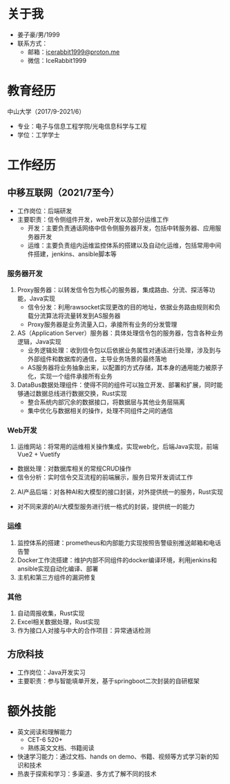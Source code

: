 # 关于我

- 姜子豪/男/1999
- 联系方式：
  - 邮箱：<icerabbit1999@proton.me>
  - 微信：IceRabbit1999  

# 教育经历

中山大学（2017/9-2021/6）
  - 专业：电子与信息工程学院/光电信息科学与工程
  - 学位：工学学士

# 工作经历

## 中移互联网（2021/7至今）

- 工作岗位：后端研发
- 主要职责：信令侧组件开发，web开发以及部分运维工作
  - 开发：主要负责通话网络中信令侧服务器开发，包括中转服务器、应用服务器开发
  - 运维：主要负责组内运维监控体系的搭建以及自动化运维，包括常用中间件搭建，jenkins、ansible脚本等

### 服务器开发
1. Proxy服务器：以转发信令包为核心的服务器，集成路由、分流、探活等功能，Java实现
   - 信令分发：利用rawsocket实现更改的目的地址，依据业务路由规则和负载分流算法将流量转发到AS服务器
   - Proxy服务器是业务流量入口，承接所有业务的分发管理
2. AS（Application Server）服务器：具体处理信令包的服务器，包含各种业务逻辑，Java实现
   - 业务逻辑处理：收到信令包以后依据业务属性对通话进行处理，涉及到与外部组件和数据库的通信，主导业务场景的最终落地
   - AS服务器将业务抽象出来，以配置的方式存储，其本身的通用能力被原子化，实现一个组件承接所有业务 
3. DataBus数据处理组件：使得不同的组件可以独立开发、部署和扩展，同时能够通过数据总线进行数据交换，Rust实现
   - 整合系统内部冗余的数据接口，将数据层与其他业务层隔离
   - 集中优化与数据相关的操作，处理不同组件之间的通信

### Web开发
1. 运维网站：将常用的运维相关操作集成，实现web化，后端Java实现，前端Vue2 + Vuetify
  - 数据处理：对数据库相关的常规CRUD操作
  - 信令分析：实时信令交互流程的前端展示，服务日常开发调试工作
2. AI产品后端：对各种AI和大模型的接口封装，对外提供统一的服务，Rust实现
  - 对不同来源的AI/大模型服务进行统一格式的封装，提供统一的能力

### 运维
1. 监控体系的搭建：prometheus和内部能力实现按照告警级别推送邮箱和电话告警
2. Docker工作流搭建：维护内部不同组件的docker编译环境，利用jenkins和ansible实现自动化编译、部署
3. 主机和第三方组件的漏洞修复

### 其他
1. 自动周报收集，Rust实现
2. Excel相关数据处理，Rust实现
3. 作为接口人对接与中大的合作项目：异常通话检测

## 方欣科技
- 工作岗位：Java开发实习
- 主要职责：参与智能填单开发，基于springboot二次封装的自研框架

# 额外技能
- 英文阅读和理解能力
  - CET-6 520+
  - 熟练英文文档、书籍阅读
- 快速学习能力：通过文档、hands on demo、书籍、视频等方式学习新的知识和技术
- 热衷于探索和学习：多渠道、多方式了解不同的技术
